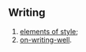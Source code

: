 ## Writing

1. [elements of style](http://faculty.washington.edu/heagerty/Courses/b572/public/StrunkWhite.pdf);
2. [on-writing-well](http://book.douban.com/subject/1355244/).